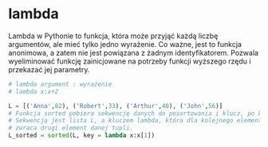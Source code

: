 # lambda  
Lambda w Pythonie to funkcja, która może przyjąć każdą liczbę argumentów, ale mieć tylko jedno wyrażenie. Co ważne, jest to funkcja anonimowa, a zatem nie jest powiązana z żadnym identyfikatorem. Pozwala wyeliminować funkcję zainicjowane na potrzeby funkcji wyższego rzędu i przekazać jej parametry.
```python
# lambda argument : wyrażenie
# lambda x:x+2

L = [('Anna',82), ('Robert',33), ('Arthur',40), ('John',56)]
# Funkcja sorted pobiera sekwencję danych do posortowania i klucz, po którym będzie sortować.
# Sekwencją jest lista L, a kluczem lambda, która dla kolejnego elementu listy L (czyli tupli)
# zwraca drugi element danej tupli.
L_sorted = sorted(L, key = lambda x:x[1])
```